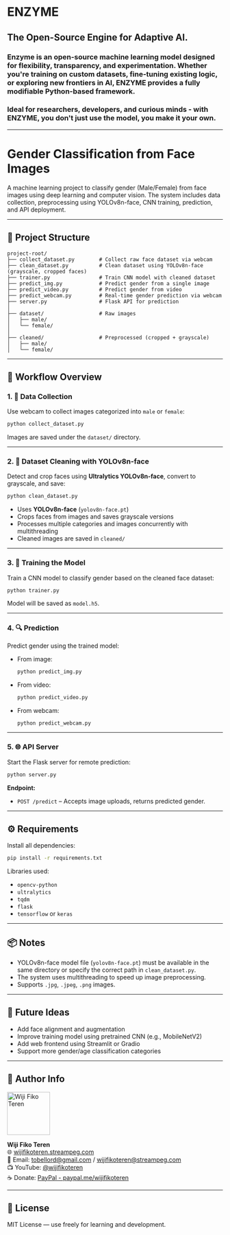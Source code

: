 
# ENZYME
## The Open-Source Engine for Adaptive AI.
### Enzyme is an open-source machine learning model designed for flexibility, transparency, and experimentation. Whether you're training on custom datasets, fine-tuning existing logic, or exploring new frontiers in AI, ENZYME provides a fully modifiable Python-based framework.

### Ideal for researchers, developers, and curious minds - with ENZYME, you don't just use the model, you make it your own.

---

# Gender Classification from Face Images

A machine learning project to classify gender (Male/Female) from face images using deep learning and computer vision. The system includes data collection, preprocessing using YOLOv8n-face, CNN training, prediction, and API deployment.

---

## 📁 Project Structure

```
project-root/
├── collect_dataset.py        # Collect raw face dataset via webcam
├── clean_dataset.py          # Clean dataset using YOLOv8n-face (grayscale, cropped faces)
├── trainer.py                # Train CNN model with cleaned dataset
├── predict_img.py            # Predict gender from a single image
├── predict_video.py          # Predict gender from video
├── predict_webcam.py         # Real-time gender prediction via webcam
├── server.py                 # Flask API for prediction
│
├── dataset/                  # Raw images
│   ├── male/
│   └── female/
│
├── cleaned/                  # Preprocessed (cropped + grayscale)
│   ├── male/
│   └── female/
```

---

## 🧠 Workflow Overview

### 1. 📸 Data Collection
Use webcam to collect images categorized into `male` or `female`:

```bash
python collect_dataset.py
```

Images are saved under the `dataset/` directory.

---

### 2. 🧼 Dataset Cleaning with YOLOv8n-face
Detect and crop faces using **Ultralytics YOLOv8n-face**, convert to grayscale, and save:

```bash
python clean_dataset.py
```

- Uses **YOLOv8n-face** (`yolov8n-face.pt`)
- Crops faces from images and saves grayscale versions
- Processes multiple categories and images concurrently with multithreading
- Cleaned images are saved in `cleaned/`

---

### 3. 🧠 Training the Model
Train a CNN model to classify gender based on the cleaned face dataset:

```bash
python trainer.py
```

Model will be saved as `model.h5`.

---

### 4. 🔍 Prediction
Predict gender using the trained model:

- From image:
  ```bash
  python predict_img.py
  ```
- From video:
  ```bash
  python predict_video.py
  ```
- From webcam:
  ```bash
  python predict_webcam.py
  ```

---

### 5. 🌐 API Server
Start the Flask server for remote prediction:

```bash
python server.py
```

**Endpoint:**
- `POST /predict` – Accepts image uploads, returns predicted gender.

---

## ⚙️ Requirements

Install all dependencies:

```bash
pip install -r requirements.txt
```

Libraries used:
- `opencv-python`
- `ultralytics`
- `tqdm`
- `flask`
- `tensorflow` or `keras`

---

## 📦 Notes

- YOLOv8n-face model file (`yolov8n-face.pt`) must be available in the same directory or specify the correct path in `clean_dataset.py`.
- The system uses multithreading to speed up image preprocessing.
- Supports `.jpg`, `.jpeg`, `.png` images.

---

## 🚀 Future Ideas

- Add face alignment and augmentation
- Improve training model using pretrained CNN (e.g., MobileNetV2)
- Add web frontend using Streamlit or Gradio
- Support more gender/age classification categories

---

## 👤 Author Info

<img src="https://avatars.githubusercontent.com/u/84434815" width="100" alt="Wiji Fiko Teren" />

**Wiji Fiko Teren**  
🌐 [wijifikoteren.streampeg.com](https://wijifikoteren.streampeg.com)  
📧 Email: [tobellord@gmail.com](mailto:tobellord@gmail.com) / [wijifikoteren@streampeg.com](mailto:wijifikoteren@streampeg.com)  
📺 YouTube: [@wijifikoteren](https://www.youtube.com/@wijifikoteren)  
☕ Donate: [PayPal - paypal.me/wijifikoteren](http://paypal.me/wijifikoteren)

---

## 🪪 License

MIT License — use freely for learning and development.
